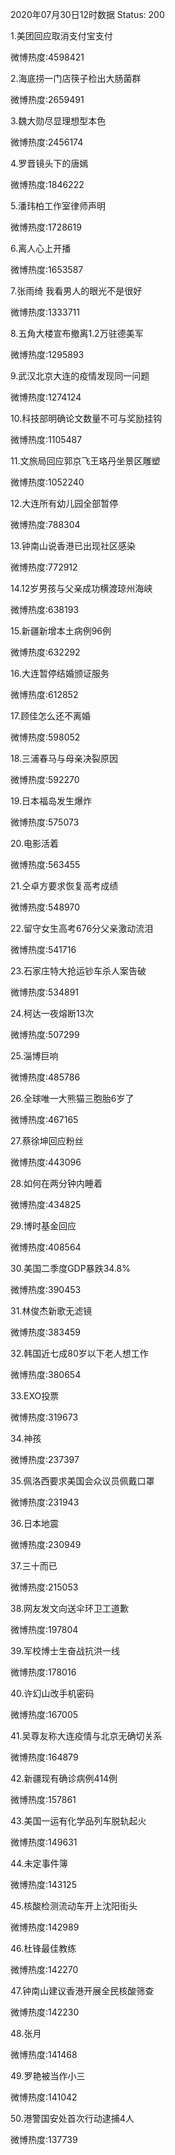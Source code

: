2020年07月30日12时数据
Status: 200

1.美团回应取消支付宝支付

微博热度:4598421

2.海底捞一门店筷子检出大肠菌群

微博热度:2659491

3.魏大勋尽显理想型本色

微博热度:2456174

4.罗晋镜头下的唐嫣

微博热度:1846222

5.潘玮柏工作室律师声明

微博热度:1728619

6.离人心上开播

微博热度:1653587

7.张雨绮 我看男人的眼光不是很好

微博热度:1333711

8.五角大楼宣布撤离1.2万驻德美军

微博热度:1295893

9.武汉北京大连的疫情发现同一问题

微博热度:1274124

10.科技部明确论文数量不可与奖励挂钩

微博热度:1105487

11.文旅局回应郭京飞王珞丹坐景区雕塑

微博热度:1052240

12.大连所有幼儿园全部暂停

微博热度:788304

13.钟南山说香港已出现社区感染

微博热度:772912

14.12岁男孩与父亲成功横渡琼州海峡

微博热度:638193

15.新疆新增本土病例96例

微博热度:632292

16.大连暂停结婚颁证服务

微博热度:612852

17.顾佳怎么还不离婚

微博热度:598052

18.三浦春马与母亲决裂原因

微博热度:592270

19.日本福岛发生爆炸

微博热度:575073

20.电影活着

微博热度:563455

21.仝卓方要求恢复高考成绩

微博热度:548970

22.留守女生高考676分父亲激动流泪

微博热度:541716

23.石家庄特大抢运钞车杀人案告破

微博热度:534891

24.柯达一夜熔断13次

微博热度:507299

25.淄博巨响

微博热度:485786

26.全球唯一大熊猫三胞胎6岁了

微博热度:467165

27.蔡徐坤回应粉丝

微博热度:443096

28.如何在两分钟内睡着

微博热度:434825

29.博时基金回应

微博热度:408564

30.美国二季度GDP暴跌34.8%

微博热度:390453

31.林俊杰新歌无滤镜

微博热度:383459

32.韩国近七成80岁以下老人想工作

微博热度:380654

33.EXO投票

微博热度:319673

34.神孩

微博热度:237397

35.佩洛西要求美国会众议员佩戴口罩

微博热度:231943

36.日本地震

微博热度:230949

37.三十而已

微博热度:215053

38.网友发文向送伞环卫工道歉

微博热度:197804

39.军校博士生奋战抗洪一线

微博热度:178016

40.许幻山改手机密码

微博热度:167005

41.吴尊友称大连疫情与北京无确切关系

微博热度:164879

42.新疆现有确诊病例414例

微博热度:157861

43.美国一运有化学品列车脱轨起火

微博热度:149631

44.未定事件簿

微博热度:143125

45.核酸检测流动车开上沈阳街头

微博热度:142989

46.杜锋最佳教练

微博热度:142270

47.钟南山建议香港开展全民核酸筛查

微博热度:142230

48.张月

微博热度:141468

49.罗艳被当作小三

微博热度:141042

50.港警国安处首次行动逮捕4人

微博热度:137739

